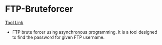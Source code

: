 # FTP-Bruteforcer

[Tool Link](https://github.com/aashishsec/FTP-Bruteforcer/)

- FTP brute forcer using asynchronous programming. It is a tool designed to find the password for given FTP username.
